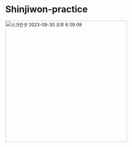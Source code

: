 # Shinjiwon-practice

<img width="383" alt="스크린샷 2023-09-30 오후 6 09 09" src="https://github.com/DO-SOPT-iOS-Part/Shinjiwon-practice/assets/103318297/05207af3-6116-4fe9-b38a-288aea956c2c">
